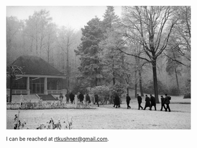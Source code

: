
<p align="left">
  <img src="seminaire_grothendieck.jpg" width="700" title="IHES Seminaire Grothendieck">
</p>


I can be reached at [rtkushner@gmail.com](mailto:rtkushner@gmail.com).
